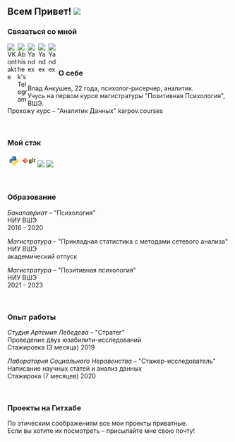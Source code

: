 ## Всем Привет! <img src="https://media.giphy.com/media/hvRJCLFzcasrR4ia7z/giphy.gif" width="25px">

### Связаться со мной
<a href="https://vk.com/id370061250">
  <img align="left" alt="VKontakte" width="23px" src="https://upload.wikimedia.org/wikipedia/commons/2/21/VK.com-logo.svg" />
</a>
<a href="https://t.me/tiredint">
  <img align="left" alt="Abhishek's Telegram" width="23px" src="https://upload.wikimedia.org/wikipedia/commons/thumb/8/82/Telegram_logo.svg/2048px-Telegram_logo.svg.png" />
</a>
<a href="vladislavankushev@yandex.ru">
  <img align="left" alt="Yandex" width="24px" src="https://www.designbust.com/download/1024/png/email_icon_transparent512.png"/>
</a>
<a href="https://www.linkedin.com/in/vladislav-ankushev-8b43771ab">
  <img align="left" alt="Yandex" width="23px" src="https://cdn-icons-png.flaticon.com/512/174/174857.png"/>
</a>
<a href="https://hh.ru/applicant/resumes/view?resume=5e05f2f5ff05586a4a0039ed1f634d76637a51">
  <img align="left" alt="Yandex" width="23px" src="https://upload.wikimedia.org/wikipedia/commons/7/79/HeadHunter_logo.png"/>
</a>

<br >
<br >

### О себе
Влад Анкушев, 22 года, психолог-рисерчер, аналитик.    
Учусь на первом курсе магистратуры "Позитивная Психология", ВШЭ.   
Прохожу курс – "Аналитик Данных"  karpov.courses

<br >

### Мой стэк
<code><img height="30" src="https://raw.githubusercontent.com/github/explore/80688e429a7d4ef2fca1e82350fe8e3517d3494d/topics/python/python.png"></code>
<code><img height="30" src="https://raw.githubusercontent.com/github/explore/80688e429a7d4ef2fca1e82350fe8e3517d3494d/topics/git/git.png"></code>
<code><img height="30" 
src="https://upload.wikimedia.org/wikipedia/commons/2/29/Postgresql_elephant.svg"></code>
<code><img height="40" 
src="https://upload.wikimedia.org/wikipedia/commons/thumb/d/d0/RStudio_logo_flat.svg/1280px-RStudio_logo_flat.svg.png"></code>

<br >

### Образование
*Бакалавриат* – "Психология"   
НИУ ВШЭ    
2016 - 2020   
   
*Магистратура* – "Прикладная статистика с методами сетевого анализа"   
НИУ ВШЭ   
академический отпуск   
  
*Магистратура*  – "Позитивная психология"    
НИУ ВШЭ   
2021 - 2023   

<br >

### Опыт работы
*Студия Артемия Лебедева* – "Стратег"   
Проведение двух юзабилити-исследований   
Стажировка (3 месяца) 2019

*Лаборатория Социального Неравенства* – "Стажер-исследователь"    
Написание научных статей и анализ данных  
Стажирока (7 месяцев) 2020  

<br >

### Проекты на Гитхабе
По этическим соображениям все мои проекты приватные.   
Если вы хотите их посмотреть – присылайте мне свою почту!


